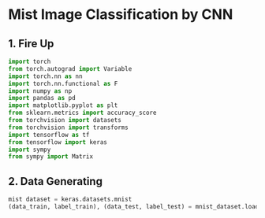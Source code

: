 
# Mist Image Classification by CNN

## 1. Fire Up


```python
import torch
from torch.autograd import Variable
import torch.nn as nn
import torch.nn.functional as F
import numpy as np
import pandas as pd
import matplotlib.pyplot as plt
from sklearn.metrics import accuracy_score
from torchvision import datasets
from torchvision import transforms
import tensorflow as tf
from tensorflow import keras
import sympy
from sympy import Matrix
```

## 2. Data Generating


```python
mist dataset = keras.datasets.mnist
(data_train, label_train), (data_test, label_test) = mnist_dataset.load_data ()
```
